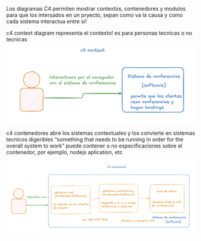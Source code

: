 Los diagramas C4 permiten mostrar contextos, contenedores y modulos para que los intersados en un pryecto, sepan como va la causa y como cada sistema interactua entre si!

c4 context diagram
representa el contexto! es para personas tecnicas o no tecnicas
![alt text](image.png)

c4 contenedores
abre los sistemas contextuales y los convierte en sistemas tecnicos digeribles
“something that needs to be running in order for the overall system to work”
puede contener o no especificaciones sobre el contenedor, por ejemplo, nodejs aplication, etc

![alt text](image-1.png)